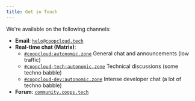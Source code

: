 ```yaml
---
title: Get in Touch
---
```


We're available on the following channels:

- **Email**: [`helo@coopcloud.tech`](mailto:helo@coopcloud.tech)
- **Real-time chat (Matrix)**:
  - [`#coopcloud:autonomic.zone`](https://matrix.to/#/!JSVYWCRXSVMrAzgeKB:autonomic.zone?via=autonomic.zone) General chat and announcements (low traffic)
  - [`#coopcloud-tech:autonomic.zone`](https://matrix.to/#/!IFazIpLtxiScqbHqoa:autonomic.zone?via=autonomic.zone) Technical discussions (some techno babble)
  - [`#coopcloud-dev:autonomic.zone`](https://matrix.to/#/!IFazIpLtxiScqbHqoa:autonomic.zone?via=autonomic.zone) Intense developer chat (a lot of techno babble)
- **Forum**: [`community.coops.tech`](https://community.coops.tech/)
